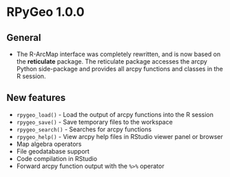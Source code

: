 # RPyGeo 1.0.0

## General

* The R-ArcMap interface was completely rewritten, and is now based on the **reticulate** package. The reticulate package accesses the arcpy Python side-package and provides all arcpy functions and classes in the R session.

## New features

* `rpygeo_load()` - Load the output of arcpy functions into the R session
* `rpygeo_save()` - Save temporary files to the workspace
* `rpygeo_search()` - Searches for arcpy functions
* `rpygeo_help()` - View arcpy help files in RStudio viewer panel or browser
* Map algebra operators
* File geodatabase support
* Code compilation in RStudio
* Forward arcpy function output with the `%>%` operator

